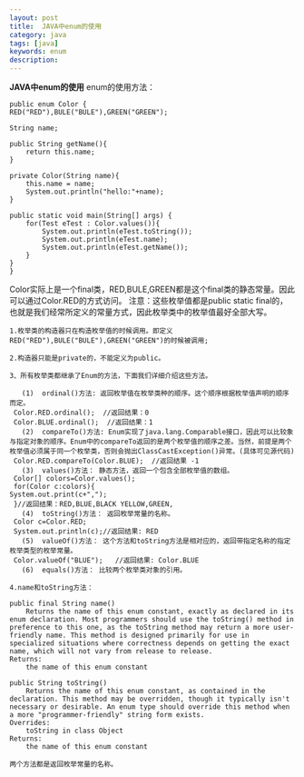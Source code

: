 ```yaml
---
layout: post
title:  JAVA中enum的使用  
category: java
tags: [java]    
keywords: enum
description: 
---
```


**JAVA中enum的使用**
enum的使用方法：

	public enum Color {
	RED("RED"),BULE("BULE"),GREEN("GREEN");
	
	String name;
	
	public String getName(){
	    return this.name;
	}
	
	private Color(String name){
		this.name = name;
		System.out.println("hello:"+name);
	}
	
	public static void main(String[] args) {
		for(Test eTest : Color.values()){
			System.out.println(eTest.toString());
			System.out.println(eTest.name);
			System.out.println(eTest.getName());
		}
	}
	}
Color实际上是一个final类，RED,BULE,GREEN都是这个final类的静态常量。因此可以通过Color.RED的方式访问。
注意：这些枚举值都是public static final的，也就是我们经常所定义的常量方式，因此枚举类中的枚举值最好全部大写。 

    1.枚举类的构造器只在构造枚举值的时候调用。即定义RED("RED"),BULE("BULE"),GREEN("GREEN")的时候被调用;

    2.构造器只能是private的，不能定义为public。

    3、所有枚举类都继承了Enum的方法，下面我们详细介绍这些方法。
 
       (1)  ordinal()方法: 返回枚举值在枚举类种的顺序。这个顺序根据枚举值声明的顺序而定。
     Color.RED.ordinal();  //返回结果：0
     Color.BLUE.ordinal();  //返回结果：1
       (2)  compareTo()方法: Enum实现了java.lang.Comparable接口，因此可以比较象与指定对象的顺序。Enum中的compareTo返回的是两个枚举值的顺序之差。当然，前提是两个枚举值必须属于同一个枚举类，否则会抛出ClassCastException()异常。(具体可见源代码)
     Color.RED.compareTo(Color.BLUE);  //返回结果 -1
       (3)  values()方法： 静态方法，返回一个包含全部枚举值的数组。
     Color[] colors=Color.values();
     for(Color c:colors){
    System.out.print(c+","); 
     }//返回结果：RED,BLUE,BLACK YELLOW,GREEN,
       (4)  toString()方法： 返回枚举常量的名称。
     Color c=Color.RED;
     System.out.println(c);//返回结果: RED
       (5)  valueOf()方法： 这个方法和toString方法是相对应的，返回带指定名称的指定枚举类型的枚举常量。
     Color.valueOf("BLUE");   //返回结果: Color.BLUE
       (6)  equals()方法： 比较两个枚举类对象的引用。

    4.name和toString方法：

    public final String name()
    	Returns the name of this enum constant, exactly as declared in its enum declaration. Most programmers should use the toString() method in preference to this one, as the toString method may return a more user-friendly name. This method is designed primarily for use in specialized situations where correctness depends on getting the exact name, which will not vary from release to release.
    Returns:
    	the name of this enum constant
    
    public String toString()
    	Returns the name of this enum constant, as contained in the declaration. This method may be overridden, though it typically isn't necessary or desirable. An enum type should override this method when a more "programmer-friendly" string form exists.
    Overrides:
    	toString in class Object
    Returns:
    	the name of this enum constant
    
    两个方法都是返回枚举常量的名称。